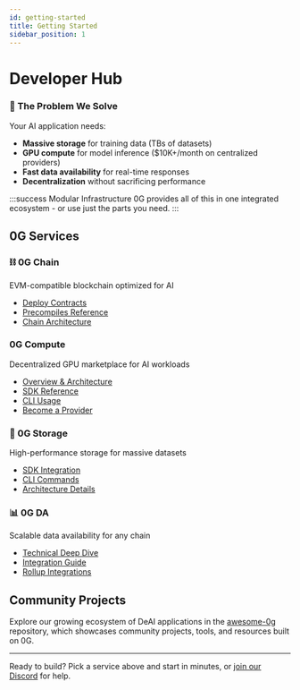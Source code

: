 ```yaml
---
id: getting-started
title: Getting Started
sidebar_position: 1
---
```


# Developer Hub

### 🚀 The Problem We Solve
Your AI application needs:
- **Massive storage** for training data (TBs of datasets)
- **GPU compute** for model inference ($10K+/month on centralized providers)
- **Fast data availability** for real-time responses
- **Decentralization** without sacrificing performance

:::success Modular Infrastructure
0G provides all of this in one integrated ecosystem - or use just the parts you need.
:::

## 0G Services

### ⛓️ 0G Chain
EVM-compatible blockchain optimized for AI
- [Deploy Contracts](/developer-hub/building-on-0g/contracts-on-0g/deploy-contracts)
- [Precompiles Reference](/developer-hub/building-on-0g/contracts-on-0g/precompiles/overview)
- [Chain Architecture](/concepts/chain)

### 0G Compute
Decentralized GPU marketplace for AI workloads
- [Overview & Architecture](/developer-hub/building-on-0g/compute-network/overview)
- [SDK Reference](/developer-hub/building-on-0g/compute-network/sdk)
- [CLI Usage](/developer-hub/building-on-0g/compute-network/cli)
- [Become a Provider](/developer-hub/building-on-0g/compute-network/provider)

### 💾 0G Storage
High-performance storage for massive datasets
- [SDK Integration](/developer-hub/building-on-0g/storage/sdk)
- [CLI Commands](/developer-hub/building-on-0g/storage/storage-cli)
- [Architecture Details](/concepts/storage)

### 📊 0G DA
Scalable data availability for any chain
- [Technical Deep Dive](/developer-hub/building-on-0g/da-deep-dive)
- [Integration Guide](/developer-hub/building-on-0g/da-integration)
- [Rollup Integrations](/developer-hub/building-on-0g/rollups-and-appchains/op-stack-on-0g-da)


## Community Projects
Explore our growing ecosystem of DeAI applications in the [awesome-0g](https://github.com/0glabs/awesome-0g) repository, which showcases community projects, tools, and resources built on 0G.

---

Ready to build? Pick a service above and start in minutes, or [join our Discord](https://discord.gg/0gLabs) for help.